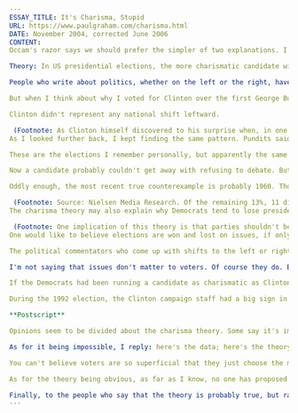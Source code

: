 ```yaml
---
ESSAY_TITLE: It's Charisma, Stupid
URL: https://www.paulgraham.com/charisma.html
DATE: November 2004, corrected June 2006
CONTENT:
Occam's razor says we should prefer the simpler of two explanations. I begin by reminding readers of this principle because I'm about to propose a theory that will offend both liberals and conservatives. But Occam's razor means, in effect, that if you want to disagree with it, you have a hell of a coincidence to explain.

Theory: In US presidential elections, the more charismatic candidate wins.

People who write about politics, whether on the left or the right, have a consistent bias: they take politics seriously. When one candidate beats another they look for political explanations. The country is shifting to the left, or the right. And that sort of shift can certainly be the result of a presidential election, which makes it easy to believe it was the cause.

But when I think about why I voted for Clinton over the first George Bush, it wasn't because I was shifting to the left. Clinton just seemed more dynamic. He seemed to want the job more. Bush seemed old and tired. I suspect it was the same for a lot of voters.

Clinton didn't represent any national shift leftward.

 (Footnote: As Clinton himself discovered to his surprise when, in one of his first acts as president, he tried to shift the military leftward. After a bruising fight he escaped with a face-saving compromise.) He was just more charismatic than George Bush or (God help us) Bob Dole. In 2000 we practically got a controlled experiment to prove it: Gore had Clinton's policies, but not his charisma, and he suffered proportionally.  (Footnote: True, Gore won the popular vote. But politicians know the electoral vote decides the election, so that's what they campaign for. If Bush had been campaigning for the popular vote he would presumably have got more of it. (Thanks to judgmentalist for this point.)) Same story in 2004. Kerry was smarter and more articulate than Bush, but rather a stiff. And Kerry lost.
As I looked further back, I kept finding the same pattern. Pundits said Carter beat Ford because the country distrusted the Republicans after Watergate. And yet it also happened that Carter was famous for his big grin and folksy ways, and Ford for being a boring klutz. Four years later, pundits said the country had lurched to the right. But Reagan, a former actor, also happened to be even more charismatic than Carter (whose grin was somewhat less cheery after four stressful years in office). In 1984 the charisma gap between Reagan and Mondale was like that between Clinton and Dole, with similar results. The first George Bush managed to win in 1988, though he would later be vanquished by one of the most charismatic presidents ever, because in 1988 he was up against the notoriously uncharismatic Michael Dukakis.

These are the elections I remember personally, but apparently the same pattern played out in 1964 and 1972. The most recent counterexample appears to be 1968, when Nixon beat the more charismatic Hubert Humphrey. But when you examine that election, it tends to support the charisma theory more than contradict it. As Joe McGinnis recounts in his famous book _The Selling of the President 1968_, Nixon knew he had less charisma than Humphrey, and thus simply refused to debate him on TV. He knew he couldn't afford to let the two of them be seen side by side.

Now a candidate probably couldn't get away with refusing to debate. But in 1968 the custom of televised debates was still evolving. In effect, Nixon won in 1968 because voters were never allowed to see the real Nixon. All they saw were carefully scripted campaign spots.

Oddly enough, the most recent true counterexample is probably 1960. Though this election is usually given as an example of the power of TV, Kennedy apparently would not have won without fraud by party machines in Illinois and Texas. But TV was still young in 1960; only 87% of households had it.

 (Footnote: Source: Nielsen Media Research. Of the remaining 13%, 11 didn't have TV because they couldn't afford it. I'd argue that the missing 11% were probably also the 11% most susceptible to charisma.) Undoubtedly TV helped Kennedy, so historians are correct in regarding this election as a watershed. TV required a new kind of candidate. There would be no more Calvin Coolidges.
The charisma theory may also explain why Democrats tend to lose presidential elections. The core of the Democrats' ideology seems to be a belief in government. Perhaps this tends to attract people who are earnest, but dull. Dukakis, Gore, and Kerry were so similar in that respect that they might have been brothers. Good thing for the Democrats that their screen lets through an occasional Clinton, even if some scandal results.

 (Footnote: One implication of this theory is that parties shouldn't be too quick to reject candidates with skeletons in their closets. Charismatic candidates will tend to have more skeletons than squeaky clean dullards, but in practice that doesn't seem to lose elections. The current Bush, for example, probably did more drugs in his twenties than any preceding president, and yet managed to get elected with a base of evangelical Christians. All you have to do is say you've reformed, and stonewall about the details. **Thanks** to Trevor Blackwell, Maria Daniels, Jessica Livingston, Jackie McDonough, and Robert Morris for reading drafts of this, and to Eric Raymond for pointing out that I was wrong about 1968. )
One would like to believe elections are won and lost on issues, if only fake ones like Willie Horton. And yet, if they are, we have a remarkable coincidence to explain. In every presidential election since TV became widespread, the apparently more charismatic candidate has won. Surprising, isn't it, that voters' opinions on the issues have lined up with charisma for 11 elections in a row?

The political commentators who come up with shifts to the left or right in their morning-after analyses are like the financial reporters stuck writing stories day after day about the random fluctuations of the stock market. Day ends, market closes up or down, reporter looks for good or bad news respectively, and writes that the market was up on news of Intel's earnings, or down on fears of instability in the Middle East. Suppose we could somehow feed these reporters false information about market closes, but give them all the other news intact. Does anyone believe they would notice the anomaly, and not simply write that stocks were up (or down) on whatever good (or bad) news there was that day? That they would say, hey, wait a minute, how can stocks be up with all this unrest in the Middle East?

I'm not saying that issues don't matter to voters. Of course they do. But the major parties know so well which issues matter how much to how many voters, and adjust their message so precisely in response, that they tend to split the difference on the issues, leaving the election to be decided by the one factor they can't control: charisma.

If the Democrats had been running a candidate as charismatic as Clinton in the 2004 election, he'd have won. And we'd be reading that the election was a referendum on the war in Iraq, instead of that the Democrats are out of touch with evangelical Christians in middle America.

During the 1992 election, the Clinton campaign staff had a big sign in their office saying "It's the economy, stupid." Perhaps it was even simpler than they thought.

**Postscript**

Opinions seem to be divided about the charisma theory. Some say it's impossible, others say it's obvious. This seems a good sign. Perhaps it's in the sweet spot midway between.

As for it being impossible, I reply: here's the data; here's the theory; theory explains data 100%. To a scientist, at least, that means it deserves attention, however implausible it seems.

You can't believe voters are so superficial that they just choose the most charismatic guy? My theory doesn't require that. I'm not proposing that charisma is the only factor, just that it's the only one _left_ after the efforts of the two parties cancel one another out.

As for the theory being obvious, as far as I know, no one has proposed it before. Election forecasters are proud when they can achieve the same results with much more complicated models.

Finally, to the people who say that the theory is probably true, but rather depressing: it's not so bad as it seems. The phenomenon is like a pricing anomaly; once people realize it's there, it will disappear. Once both parties realize it's a waste of time to nominate uncharismatic candidates, they'll tend to nominate only the most charismatic ones. And if the candidates are equally charismatic, charisma will cancel out, and elections will be decided on issues, as political commentators like to think they are now.
---
```


